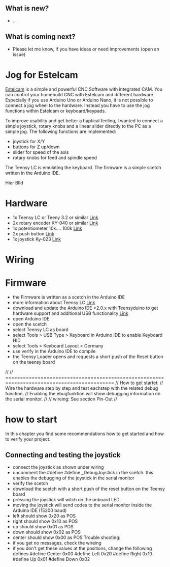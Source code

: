 ## What is new?
- ...


## What is coming next?
- Please let me know, if you have ideas or need improvements (open an issue)




# Jog for Estelcam

[Estelcam](https://www.estlcam.de) is a simple and powerful CNC Software with integrated CAM. You can control your homebuild CNC with Estelcam and different hardware. Especially if you use Arduino Uno or Arduino Nano, it is not possible to connect a jog wheel to the hardware. Instead you have to use the jog functions within Estelcam or keyboard/keypads.

To improve usability and get better a haptical feeling, I wanted to connect a simple joystick, rotary knobs and a linear slider directly to the PC as a simple jog.
The following functions are implemented:
- joystick for X/Y
- buttons for Z up/down
- slider for speed of the axis
- rotary knobs for feed and spindle speed

The Teensy LC is emulating the keyboard. The firmware is a simple scetch written in the Arduino IDE.


Hier BIld


# Hardware

- 1x Teensy LC or Teeny 3.2 or similar [Link](https://eu.robotshop.com/de/products/teensy-lc-usb-microcontroller-development-board)
- 2x rotary encoder KY-040 or similar [Link](https://www.amazon.de/s?k=rotary+encoder+ky-040&__mk_de_DE=ÅMÅŽÕÑ&crid=94ARQ2T8IVQT&sprefix=rotary+encoder+ky-040%2Caps%2C101&ref=nb_sb_noss_1)
- 1x potentiometer 10k.... 100k [Link](https://www.amazon.de/RoboMall-Linear-Poti-Schiebepotentiometer-2-Fach/dp/B01KZM135I/ref=sr_1_5?__mk_de_DE=ÅMÅŽÕÑ&crid=33N7B9JL6OH87&keywords=linear+poti&qid=1700078468&sprefix=linear+poti%2Caps%2C137&sr=8-5)
- 2x push button [Link](https://www.amazon.de/RUNCCI-YUN-Wasserdicht-Druckknopf-Autotrompete-Haustürklingel/dp/B08P4CC8V6/ref=sr_1_22_sspa?__mk_de_DE=ÅMÅŽÕÑ&crid=Y0GVKG4ZISSB&keywords=drucktaster&qid=1700078583&sprefix=drucktaster%2Caps%2C123&sr=8-22-spons&sp_csd=d2lkZ2V0TmFtZT1zcF9tdGY&th=1)
- 1x joystick Ky-023 [Link](https://www.amazon.de/AZDelivery-Joystick-KY-023-Arduino-gratis/dp/B07V3HQSVY/ref=sr_1_2_sspa?__mk_de_DE=ÅMÅŽÕÑ&crid=1EICNRSPPHWXX&keywords=joystick+arduino&qid=1700078535&sprefix=joystickl+arduino%2Caps%2C101&sr=8-2-spons&sp_csd=d2lkZ2V0TmFtZT1zcF9hdGY&psc=1)

# Wiring

# Firmware

- the Firmware is written as a scetch in the Arduino IDE
- more information about Teensy LC [Link](https://www.prjc.com/teensy)   
- download and update the Arduino IDE >2.0.x with Teensyduino to get hardware support and additional USB functionality [Link](https://www.pjrc.com/teensy/td_download.html)
- open Arduino IDE
- open the scetch
- select Teensy LC as board
- select Tools > USB Type > Keyboard in Arduino IDE to enable Keyboard HID
- select Tools > Keyboard Layout < Germany 
- use verify in the Arduino IDE to compile
- the Teensy Loader opens and requests a short push of the Reset button on the teensy board


//
// ===========================================================================================
// How to get startet:
// Wire the hardware step by step and test eachstep with the related debug function.
// Enabling the ebugfunktion will show debugging information on the serial monitor.
//
// wireing: See section Pin-Out
// 




# how to start
In this chapter you find some recommendations how to get started and how to verify your project.

## Connecting and testing the joystick
- connect the joystick as shown under wiring
- uncomment the #define #define _DebugJoystick in the scetch. this enables the debugging of the joystick in the serial monitor
- verify the scetch
- download the scetch with a short push of the reset button on the Teensy board
- pressing the joystick will witch on the onboard LED
- moving the joystick will send codes to the serial monitor inside the Arduino IDE (15200 baud)
- left should show 0x20 as POS
- right should show 0x10 as POS
- up should show 0x01 as POS
- down should show 0x02 as POS
- center should show 0x00 as POS
Trouble shooting: 
- if you get no messages, check the wireing
- if you don't get these values at the positions, change the following defines
#define Center          0x00
#define Left            0x20
#define Right           0x10     
#define Up              0x01 
#define Down            0x02     


